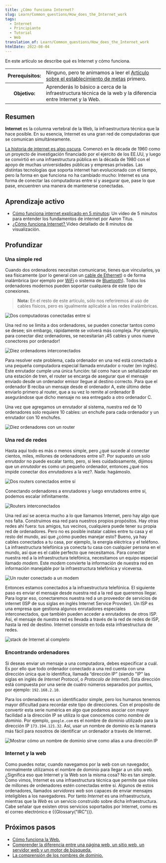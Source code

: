 ```yaml
---
title: ¿Cómo funciona Internet?
slug: Learn/Common_questions/How_does_the_Internet_work
tags:
  - Internet
  - Principiante
  - Tutorial
  - Web
translation_of: Learn/Common_questions/How_does_the_Internet_work
htmlDate: 2022-08-04
---
```

En este artículo se describe qué es Internet y cómo funciona.

<table>
  <tbody>
    <tr>
      <th scope="row">Prerequisitos:</th>
      <td>
        Ninguno, pero te animamos a leer el
        <a href="/en-US/docs/Learn/Thinking_before_coding"
          >Artículo sobre el establecimiento de metas</a
        >
        primero.
      </td>
    </tr>
    <tr>
      <th scope="row">Objetivo:</th>
      <td>
        Aprenderás lo básico a cerca de la infraestructura técnica de la web y
        la diferencia entre Internet y la Web.
      </td>
    </tr>
  </tbody>
</table>

## Resumen

**Internet** es la columna vertebral de la Web, la infraestructura técnica que la hace posible. En su esencia, Internet es una gran red de computadoras que se comunican simultáneamente.

[La historia de internet es algo oscura](http://en.wikipedia.org/wiki/Internet#History). Comenzó en la década de 1960 como un proyecto de investigación financiado por el ejercito de los EE.UU, y luego se convirtió en una infraestructura pública en la década de 1980 con el apoyo de muchas universidades públicas y empresas privadas. Las distintas tecnologías que soporta internet han evolucionado con el tiempo, pero la forma en que funciona no ha cambiado mucho: Internet es una forma de conectar las computadoras entre sí y asegurar que, pase lo que pase, encuentren una manera de mantenerse conectadas.

## Aprendizaje activo

- [Cómo funciona internet explicado en 5 minutos](https://www.youtube.com/watch?v=7_LPdttKXPc): Un vídeo de 5 minutos para entender los fundamentos de internet por Aaron Titus.
- [¿Cómo funciona Internet? ](https://www.youtube.com/watch?v=x3c1ih2NJEg)Video detallado de 8 minutos de visualización.

## Profundizar

### Una simple red

Cuando dos ordenadores necesitan comunicarse, tienes que vincularlos, ya sea físicamente (por lo general con un [cable de Ethernet](http://en.wikipedia.org/wiki/Ethernet_crossover_cable)) o de forma inalámbrica (por ejemplo por [WiFi](http://en.wikipedia.org/wiki/WiFi) o sistema de [Bluetooth](http://en.wikipedia.org/wiki/Bluetooth)). Todos los ordenadores modernos pueden soportar cualquiera de este tipo de conexiones.

> **Nota:** En el resto de este artículo, sólo nos referiremos al uso de cables físicos, pero es igualmente aplicable a las redes inalámbricas.

![Dos computadoras conectadas entre sí](https://mdn.mozillademos.org/files/8441/internet-schema-1.png)

Una red no se limita a dos ordenadores, se pueden conectar tantos como se desee; sin embargo, rápidamente se volverá más compleja. Por ejemplo, para conectar diez ordenadores, se necesitarían ¡45 cables y unos nueve conectores por ordenador!

![Diez ordenadores interconectados](https://mdn.mozillademos.org/files/8443/internet-schema-2.png)

Para resolver este problema, cada ordenador en una red está conectado a una pequeña computadora especial llamada enrutador o router (en inglés). Este enrutador cumple una única función: tal como hace un señalizador en una estación de tren, el router se encarga de asegurar que el mensaje enviado desde un ordenador emisor llegue al destino correcto. Para que el ordenador B reciba un mensaje desde el ordenador A, este último debe enviarlo primero al router, que a su vez lo remite al ordenador B asegurándose que dicho mensaje no sea entregado a otro ordenador C.

Una vez que agregamos un enrutador al sistema, nuestra red de 10 ordenadores solo requiere 10 cables: un enchufe para cada ordenador y un enrutador con 10 enchufes.

![Diez ordenadores con un router](https://mdn.mozillademos.org/files/8445/internet-schema-3.png)

### Una red de redes

Hasta aquí todo es más o menos simple, pero ¿qué sucede al conectar cientos, miles, millones de ordenadores entre sí?. Por supuesto un solo _enrutador_ no puede escalar tanto, pero, si lees cuidadosamente, dijimos que un _enrutador_ es como un pequeño ordenador, entonces ¿qué nos impide conectar dos _enrutadores_ a la vez?. Nada: hagámoslo.

![Dos routers conectados entre sí](https://mdn.mozillademos.org/files/8447/internet-schema-4.png)

Conectando ordenadores a enrutadores y luego enrutadores entre sí, podemos escalar infinitamente.

![Routers interconectados](https://mdn.mozillademos.org/files/8449/internet-schema-5.png)

Una red así se acerca mucho a lo que llamamos Internet, pero hay algo que nos falta. Construimos esa red para nuestros propios propósitos. Hay otras redes ahí fuera: tus amigos, tus vecinos, cualquiera puede tener su propia red de ordenadores. Pero no es posible instalar cables entre tu casa y el resto del mundo, así que ¿cómo puedes manejar esto? Bueno, ya hay cables conectados a tu casa, por ejemplo, la energía eléctrica y el teléfono. La infraestructura telefónica ya conecta tu casa con cualquier persona en el mundo, así que es el cable perfecto que necesitamos. Para conectar nuestra red a la infraestructura telefónica, necesitamos un equipo especial llamado _modem_. Este _modem_ convierte la información de nuestra red en información manejable por la infraestructura telefónica y viceversa.

![Un router conectado a un modem](https://mdn.mozillademos.org/files/8451/internet-schema-6.png)

Entonces estamos conectados a la infraestructura telefónica. El siguiente paso es enviar el mensaje desde nuestra red a la red que queremos llegar. Para lograr eso, conectaremos nuestra red a un proveedor de servicios de internet (ISP de sus siglas en inglés Internet Service Provider). Un ISP es una empresa que gestiona algunos enrutadores especiales interconectados, que también pueden acceder a enrutadores de otros ISP. Así, el mensaje de nuestra red es llevada a través de la red de redes de ISP, hasta la red de destino. Internet consiste en toda esta infraestructura de redes.

![stack de Internet al completo](https://mdn.mozillademos.org/files/8453/internet-schema-7.png)

### Encontrando ordenadores

Si deseas enviar un mensaje a una computadora, debes especificar a cuál. Es por ello que todo ordenador conectado a una red cuenta con una dirección única que lo identifica, llamada “dirección IP” (siendo "IP" las siglas en inglés de _Internet Protocol_, o _Protocolo de Internet_). Esta dirección está compuesta por una serie de cuatro números separados por puntos, por ejemplo: `192.168.2.10`.

Para los ordenadores es un identificador simple, pero los humanos tenemos mayor dificultad para recordar este tipo de direcciones. Con el propósito de convertir esta serie numérica en algo que podamos asociar con mayor facilidad a la dirección IP se utiliza lo que conocemos como _nombre de dominio_. Por ejemplo, `google.com` es el nombre de dominio utilizado para la dirección IP `173.194.121.32`. Así, usar un nombre de dominio es la manera más fácil para nosotros de identificar un ordenador a través de Internet.

![Mostrar cómo un nombre de dominio sirve como alias a una dirección IP](https://mdn.mozillademos.org/files/8405/dns-ip.png)

### Internet y la web

Como puedes notar, cuando navegamos por la web con un navegador, normalmente utilizamos el nombre de dominio para llegar a un sitio web. ¿Significa eso que Internet y la Web son la misma cosa? No es tan simple. Como vimos, Internet es una infraestructura técnica que permite que miles de millones de ordenadores estén conectadas entre sí. Algunos de estos ordenadores, llamados _servidores web_ son capaces de enviar mensajes inteligibles a los navegadores. Por tanto _Internet_ es una infraestructura, mientras que la _Web_ es un servicio construido sobre dicha infraestructura. Cabe señalar que existen otros servicios soportados por Internet, como es el correo electrónico e {{Glossary("IRC")}}.

## Próximos pasos

- [Cómo funciona la Web.](/en-US/Learn/Getting_started_with_the_web/How_the_Web_works)
- [Comprender la diferencia entre una página web, un sitio web, un servidor web y un motor de búsqueda.](/es/docs/Learn/page_vs_site_vs_server_vs_search_engine)
- [La comprensión de los nombres de dominio.](/es/docs/Learn/Understanding_domain_names)
